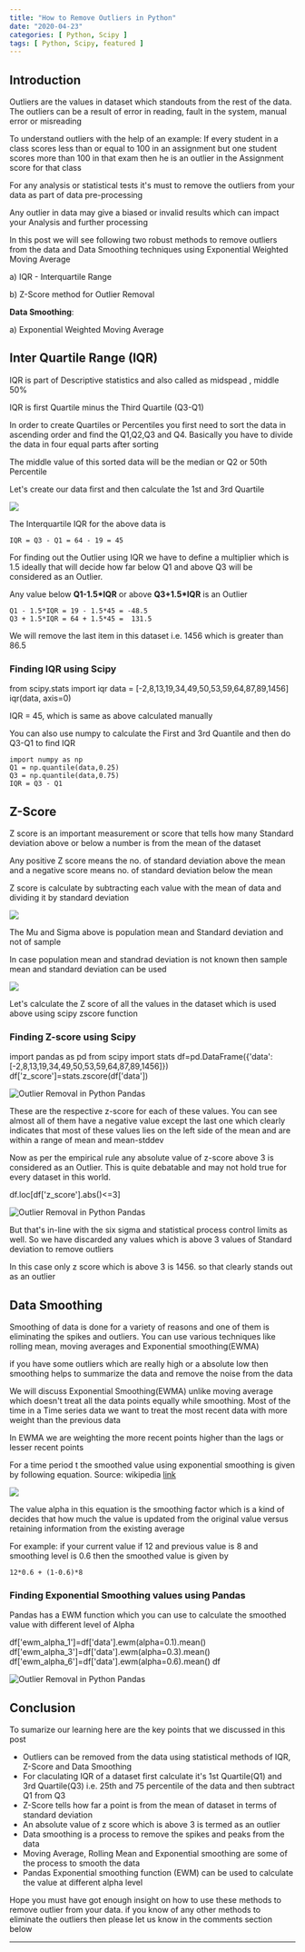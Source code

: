 ```yaml
---
title: "How to Remove Outliers in Python"
date: "2020-04-23"
categories: [ Python, Scipy ]
tags: [ Python, Scipy, featured ]
---
```


## **Introduction**

Outliers are the values in dataset which standouts from the rest of the data. The outliers can be a result of error in reading, fault in the system, manual error or misreading

To understand outliers with the help of an example: If every student in a class scores less than or equal to 100 in an assignment but one student scores more than 100 in that exam then he is an outlier in the Assignment score for that class

For any analysis or statistical tests it's must to remove the outliers from your data as part of data pre-processing

Any outlier in data may give a biased or invalid results which can impact your Analysis and further processing

In this post we will see following two robust methods to remove outliers from the data and Data Smoothing techniques using Exponential Weighted Moving Average

a) IQR - Interquartile Range

b) Z-Score method for Outlier Removal

**Data Smoothing**:

a) Exponential Weighted Moving Average

## **Inter Quartile Range (IQR)**

IQR is part of Descriptive statistics and also called as midspead , middle 50%

IQR is first Quartile minus the Third Quartile (Q3-Q1)

In order to create Quartiles or Percentiles you first need to sort the data in ascending order and find the Q1,Q2,Q3 and Q4. Basically you have to divide the data in four equal parts after sorting

The middle value of this sorted data will be the median or Q2 or 50th Percentile

Let's create our data first and then calculate the 1st and 3rd Quartile

![](/images/2020/04/image-26.png)

The Interquartile IQR for the above data is

```
IQR = Q3 - Q1 = 64 - 19 = 45
```

For finding out the Outlier using IQR we have to define a multiplier which is 1.5 ideally that will decide how far below Q1 and above Q3 will be considered as an Outlier.

Any value below **Q1-1.5\*IQR** or above **Q3+1.5\*IQR** is an Outlier

```
Q1 - 1.5*IQR = 19 - 1.5*45 = -48.5
Q3 + 1.5*IQR = 64 + 1.5*45 =  131.5
```

We will remove the last item in this dataset i.e. 1456 which is greater than 86.5

### **Finding IQR using Scipy**

from scipy.stats import iqr
data = \[-2,8,13,19,34,49,50,53,59,64,87,89,1456\]
iqr(data, axis=0)

IQR = 45, which is same as above calculated manually

You can also use numpy to calculate the First and 3rd Quantile and then do Q3-Q1 to find IQR

```
import numpy as np
Q1 = np.quantile(data,0.25)
Q3 = np.quantile(data,0.75)
IQR = Q3 - Q1
```

## **Z-Score**

Z score is an important measurement or score that tells how many Standard deviation above or below a number is from the mean of the dataset

Any positive Z score means the no. of standard deviation above the mean and a negative score means no. of standard deviation below the mean

Z score is calculate by subtracting each value with the mean of data and dividing it by standard deviation

![](/images/2020/04/image-19.png)

The Mu and Sigma above is population mean and Standard deviation and not of sample

In case population mean and standrad deviation is not known then sample mean and standard deviation can be used

![](/images/2020/04/image-20.png)

Let's calculate the Z score of all the values in the dataset which is used above using scipy zscore function

### **Finding Z-score using Scipy**

import pandas as pd
from scipy import stats
df=pd.DataFrame({'data':\[-2,8,13,19,34,49,50,53,59,64,87,89,1456\]})
df\['z\_score'\]=stats.zscore(df\['data'\])

![Outlier Removal in Python Pandas](/images/2020/04/image-28.png)

These are the respective z-score for each of these values. You can see almost all of them have a negative value except the last one which clearly indicates that most of these values lies on the left side of the mean and are within a range of mean and mean-stddev

Now as per the empirical rule any absolute value of z-score above 3 is considered as an Outlier. This is quite debatable and may not hold true for every dataset in this world.

df.loc\[df\['z\_score'\].abs()<=3\]

![Outlier Removal in Python Pandas](/images/2020/04/image-30.png)

But that's in-line with the six sigma and statistical process control limits as well. So we have discarded any values which is above 3 values of Standard deviation to remove outliers

In this case only z score which is above 3 is 1456. so that clearly stands out as an outlier

## **Data Smoothing**

Smoothing of data is done for a variety of reasons and one of them is eliminating the spikes and outliers. You can use various techniques like rolling mean, moving averages and Exponential smoothing(EWMA)

if you have some outliers which are really high or a absolute low then smoothing helps to summarize the data and remove the noise from the data

We will discuss Exponential Smoothing(EWMA) unlike moving average which doesn't treat all the data points equally while smoothing. Most of the time in a Time series data we want to treat the most recent data with more weight than the previous data

In EWMA we are weighting the more recent points higher than the lags or lesser recent points

For a time period t the smoothed value using exponential smoothing is given by following equation. Source: wikipedia [link](https://en.wikipedia.org/wiki/Exponential_smoothing)

![](/images/2020/04/image-27.png)

The value alpha in this equation is the smoothing factor which is a kind of decides that how much the value is updated from the original value versus retaining information from the existing average

For example: if your current value if 12 and previous value is 8 and smoothing level is 0.6 then the smoothed value is given by

```
12*0.6 + (1-0.6)*8
```

### **Finding Exponential Smoothing values using Pandas**

Pandas has a EWM function which you can use to calculate the smoothed value with different level of Alpha

df\['ewm\_alpha\_1'\]=df\['data'\].ewm(alpha=0.1).mean()
df\['ewm\_alpha\_3'\]=df\['data'\].ewm(alpha=0.3).mean()
df\['ewm\_alpha\_6'\]=df\['data'\].ewm(alpha=0.6).mean()
df

![Outlier Removal in Python Pandas](/images/2020/04/image-29.png)

## **Conclusion**

To sumarize our learning here are the key points that we discussed in this post

- Outliers can be removed from the data using statistical methods of IQR, Z-Score and Data Smoothing
- For claculating IQR of a dataset first calculate it's 1st Quartile(Q1) and 3rd Quartile(Q3) i.e. 25th and 75 percentile of the data and then subtract Q1 from Q3
- Z-Score tells how far a point is from the mean of dataset in terms of standard deviation
- An absolute value of z score which is above 3 is termed as an outlier
- Data smoothing is a process to remove the spikes and peaks from the data
- Moving Average, Rolling Mean and Exponential smoothing are some of the process to smooth the data
- Pandas Exponential smoothing function (EWM) can be used to calculate the value at different alpha level

Hope you must have got enough insight on how to use these methods to remove outlier from your data. if you know of any other methods to eliminate the outliers then please let us know in the comments section below

* * *
